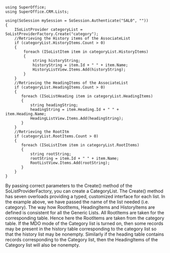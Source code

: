 <properties date="2016-05-11"
SortOrder="9"
/>

 

 

```
using SuperOffice;
using SuperOffice.CRM.Lists;
 
using(SoSession mySession = SoSession.Authenticate("SAL0", ""))
{
    ISoListProvider categoryList =
SoListProviderFactory.Create("category");
    //Retrieving the History items of the AssociateList
    if (categoryList.HistoryItems.Count > 0)
    {
        foreach (ISoListItem item in categoryList.HistoryItems)
        {
            string historyString;
            historyString = item.Id + " " + item.Name;
            HistoryListView.Items.Add(historyString);
        }
    }
    //Retrieving the HeadingItems of the AssociateList    
    if (categoryList.HeadingItems.Count > 0)
    {
       foreach (ISoListHeading item in categoryList.HeadingItems)
       {
           string headingString;
           headingString = item.Heading.Id + " " +
item.Heading.Name;
           HeadingListView.Items.Add(headingString);
       }
    }
    //Retrieving the RootItm
    if (categoryList.RootItems.Count > 0)
    {
       foreach (ISoListItem item in categoryList.RootItems)
       {
           string rootString;
           rootString = item.Id + " " + item.Name;
           RootListView.Items.Add(rootString);
       }
    }
}
```

 

By passing correct parameters to the Create() method of the SoListProviderFactory, you can create a CategoryList. The Create() method has seven overloads providing a typed, customized interface for each list. In the example above, we have passed the name of the list needed (i.e. category).  The way how RootItems, HeadingItems and HistoryItems are defined is consistent for all the Generic Lists. All RootItems are taken for the corresponding table. Hence here the RootItems are taken from the category table. If the MDO mode of the Category list is turned on, then some records may be present in the history table corresponding to the category list so that the history list may be nonempty. Similarly if the heading table contains records corresponding to the Category list, then the HeadingItems of the Category list will also be nonempty.

 

 

 

 

 
